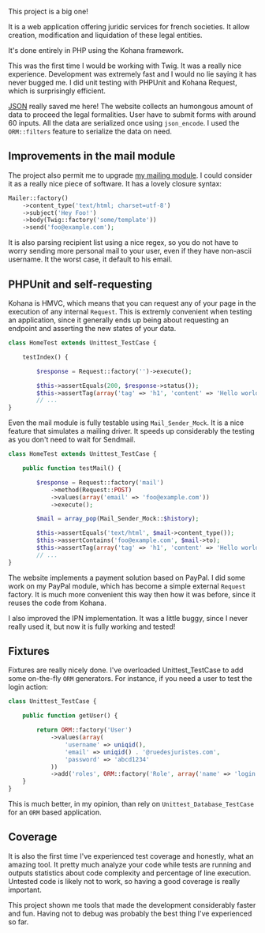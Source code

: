 This project is a big one!

It is a web application offering juridic services for french societies. It allow creation, modification and liquidation of these legal entities.

It's done entirely in PHP using the Kohana framework.

This was the first time I would be working with Twig. It was a really nice experience. Development was extremely fast and I would no lie saying it has never bugged me. I did unit testing with PHPUnit and Kohana Request, which is surprisingly efficient.

[JSON](http://json.org) really saved me here! The website collects an humongous amount of data to proceed the legal formalities. User have to submit forms with around 60 inputs. All the data are serialized once using ```json_encode```. I used the ```ORM::filters``` feature to serialize the data on need.

## Improvements in the mail module

The project also permit me to upgrade [my mailing module](https://github.com/Hete/kohana-mail). I could consider it as a really nice piece of software. It has a lovely closure syntax:

```php
Mailer::factory()
    ->content_type('text/html; charset=utf-8')
    ->subject('Hey Foo!')
    ->body(Twig::factory('some/template'))
    ->send('foo@example.com');
```

It is also parsing recipient list using a nice regex, so you do not have to worry sending more personal mail to your user, even if they have non-ascii username. It the worst case, it default to his email.

## PHPUnit and self-requesting

Kohana is HMVC, which means that you can request any of your page in the execution of any internal ```Request```. This is extremly convenient when testing an application, since it generally ends up being about requesting an endpoint and asserting the new states of your data.

```php
class HomeTest extends Unittest_TestCase {

    testIndex() {

        $response = Request::factory('')->execute();

        $this->assertEquals(200, $response->status());
        $this->assertTag(array('tag' => 'h1', 'content' => 'Hello world!'), $response->body());
        // ...
}
```

Even the mail module is fully testable using ```Mail_Sender_Mock```. It is a nice feature that simulates a mailing driver. It speeds up considerably the testing as you don't need to wait for Sendmail.

```php
class HomeTest extends Unittest_TestCase {

    public function testMail() {

        $response = Request::factory('mail')
            ->method(Request::POST)
            ->values(array('email' => 'foo@example.com'))
            ->execute();

        $mail = array_pop(Mail_Sender_Mock::$history);

        $this->assertEquals('text/html', $mail->content_type());
        $this->assertContains('foo@example.com', $mail->to);
        $this->assertTag(array('tag' => 'h1', 'content' => 'Hello world!'), $mail->body());
        // ...
}
```

The website implements a payment solution based on PayPal. I did some work on my PayPal module, which has become a simple external ```Request``` factory. It is much more convenient this way then how it was before, since it reuses the code from Kohana.

I also improved the IPN implementation. It was a little buggy, since I never really used it, but now it is fully working and tested!

## Fixtures

Fixtures are really nicely done. I've overloaded Unittest_TestCase to add some on-the-fly ```ORM``` generators. For instance, if you need a user to test the login action:

```php
class Unittest_TestCase {

    public function getUser() {

        return ORM::factory('User')
            ->values(array(
                'username' => uniqid(),
                'email' => uniqid() . '@ruedesjuristes.com',
                'password' => 'abcd1234'
            ))
            ->add('roles', ORM::factory('Role', array('name' => 'login')));
    }
}
```

This is much better, in my opinion, than rely on ```Unittest_Database_TestCase``` for an ```ORM``` based application.

## Coverage

It is also the first time I've experienced test coverage and honestly, what an amazing tool. It pretty much analyze your code while tests are running and outputs statistics about code complexity and percentage of line execution. Untested code is likely not to work, so having a good coverage is really important.

This project shown me tools that made the development considerably faster and fun. Having not to debug was probably the best thing I've experienced so far.
